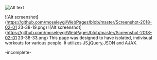 ![Alt text](https://github.com/moseleygj/WebPages/blob/master/WOD_Login-screen/Screenshotfrom2017-08-2818-01-12.png)

![Alt screenshot](https://github.com/moseleygj/WebPages/blob/master/Screenshot-2018-02-01 23-38-19.png)
![Alt screenshot](https://github.com/moseleygj/WebPages/blob/master/Screenshot-2018-02-01 23-38-33.png)
This page was designed to have isolated, indivisual workouts for various people. It utilizes JS,jQuery,JSON and AJAX.

-incomplete-


